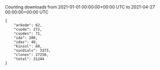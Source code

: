 
Counting downloads from 2021-01-01 00:00:00+00:00 UTC to 2021-04-27 00:00:00+00:00 UTC

```
{
    "arkode": 62,
    "cvode": 272,
    "cvodes": 71,
    "ida": 108,
    "idas": 40,
    "kinsol": 68,
    "sundials": 3373,
    "clones": 27250,
    "total": 31244
}
```

